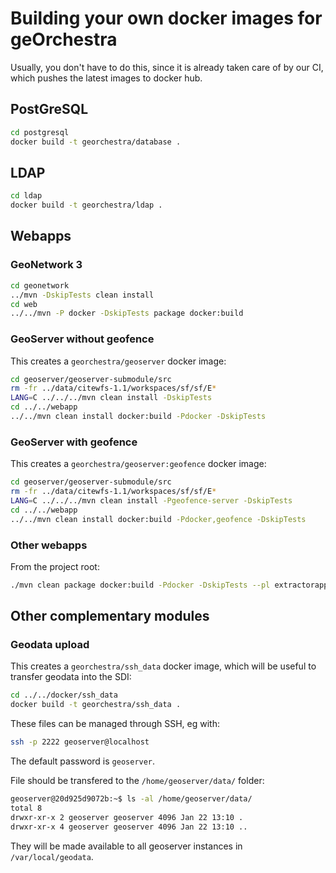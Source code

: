 # Building your own docker images for geOrchestra

Usually, you don't have to do this, since it is already taken care of by our CI, which pushes the latest images to docker hub.

## PostGreSQL

```bash
cd postgresql
docker build -t georchestra/database .
```

## LDAP 

```bash
cd ldap
docker build -t georchestra/ldap .
```

## Webapps

### GeoNetwork 3

```bash
cd geonetwork 
../mvn -DskipTests clean install 
cd web
../../mvn -P docker -DskipTests package docker:build
```

### GeoServer without geofence

This creates a ```georchestra/geoserver``` docker image:

```bash
cd geoserver/geoserver-submodule/src
rm -fr ../data/citewfs-1.1/workspaces/sf/sf/E*
LANG=C ../../../mvn clean install -DskipTests
cd ../../webapp
../../mvn clean install docker:build -Pdocker -DskipTests
```

### GeoServer with geofence

This creates a ```georchestra/geoserver:geofence``` docker image:

```bash
cd geoserver/geoserver-submodule/src
rm -fr ../data/citewfs-1.1/workspaces/sf/sf/E*
LANG=C ../../../mvn clean install -Pgeofence-server -DskipTests
cd ../../webapp
../../mvn clean install docker:build -Pdocker,geofence -DskipTests
```


### Other webapps

From the project root:
```bash
./mvn clean package docker:build -Pdocker -DskipTests --pl extractorapp,cas-server-webapp,security-proxy,mapfishapp,header,ldapadmin,analytics,catalogapp,downloadform,geowebcache-webapp
```


## Other complementary modules

### Geodata upload

This creates a ```georchestra/ssh_data``` docker image, which will be useful to transfer geodata into the SDI:

```bash
cd ../../docker/ssh_data
docker build -t georchestra/ssh_data .
```

These files can be managed through SSH, eg with:
```bash
ssh -p 2222 geoserver@localhost 
```
The default password is `geoserver`.

File should be transfered to the `/home/geoserver/data/` folder:
```bash
geoserver@20d925d9072b:~$ ls -al /home/geoserver/data/
total 8
drwxr-xr-x 2 geoserver geoserver 4096 Jan 22 13:10 .
drwxr-xr-x 4 geoserver geoserver 4096 Jan 22 13:10 ..
```

They will be made available to all geoserver instances in `/var/local/geodata`. 
